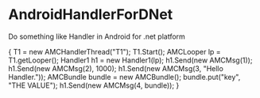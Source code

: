 AndroidHandlerForDNet
=====================

Do something like Handler in Android for .net platform

{
	T1 = new AMCHandlerThread("T1");
	T1.Start();
	AMCLooper lp = T1.getLooper();
	Handler1 h1 = new Handler1(lp);
	h1.Send(new AMCMsg(1));
	h1.Send(new AMCMsg(2), 1000);
	h1.Send(new AMCMsg(3, "Hello Handler."));
	AMCBundle bundle = new AMCBundle();
	bundle.put("key", "THE VALUE");
	h1.Send(new AMCMsg(4, bundle));
}